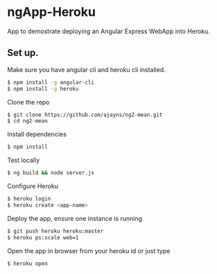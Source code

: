 # ngApp-Heroku

App to demostrate deploying an Angular Express WebApp into Heroku.

## Set up.
Make sure you have angular cli and heroku cli installed.
```bash
$ npm install -g angular-cli
$ npm install -g heroku
```

Clone the repo
```bash
$ git clone https://github.com/ajayns/ng2-mean.git
$ cd ng2-mean
```

Install dependencies
```bash
$ npm install
```

Test locally
```bash
$ ng build && node server.js
```

Configure Heroku
```bash
$ heroku login
$ heroku create <app-name>
```


Deploy the app, ensure one instance is running
```bash
$ git push heroku heroku:master
$ heroku ps:scale web=1
```

Open the app in browser from your heroku id or just type
```bash
$ heroku open
```
